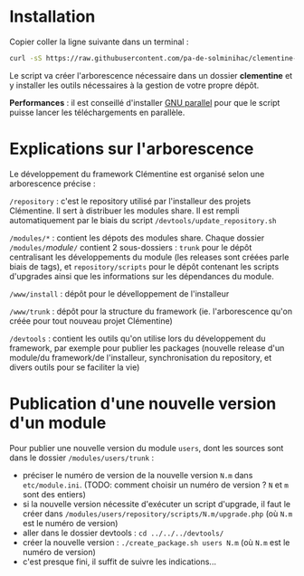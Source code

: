 Installation
===

Copier coller la ligne suivante dans un terminal :

```bash
curl -sS https://raw.githubusercontent.com/pa-de-solminihac/clementine-framework-devtools/master/init_devroot.sh -o init_devroot.sh && chmod u+x init_devroot.sh && ./init_devroot.sh
```

Le script va créer l'arborescence nécessaire dans un dossier __clementine__ et y installer les outils nécessaires à la gestion de votre propre dépôt.

__Performances__ : il est conseillé d'installer [GNU parallel](http://www.gnu.org/software/parallel/) pour que le script puisse lancer les téléchargements en parallèle.

Explications sur l'arborescence
===

Le développement du framework Clémentine est organisé selon une arborescence précise : 

```/repository``` : c'est le repository utilisé par l'installeur des projets Clémentine. Il sert à distribuer les modules share. Il est rempli automatiquement par le biais du script ```/devtools/update_repository.sh```

```/modules/*``` : contient les dépots des modules share. Chaque dossier `/modules/`_module_`/` contient 2 sous-dossiers : ```trunk``` pour le dépôt centralisant les développements du module (les releases sont créées parle biais de tags), et ```repository/scripts``` pour le dépôt contenant les scripts d'upgrades ainsi que les informations sur les dépendances du module. 

```/www/install``` : dépôt pour le dévelloppement de l'installeur

```/www/trunk``` : dépôt pour la structure du framework (ie. l'arborescence qu'on créée pour tout nouveau projet Clémentine)

```/devtools``` : contient les outils qu'on utilise lors du développement du framework, par exemple pour publier les packages (nouvelle release d'un module/du framework/de l'installeur, synchronisation du repository, et divers outils pour se faciliter la vie)

Publication d'une nouvelle version d'un module
===

Pour publier une nouvelle version du module ```users```, dont les sources sont dans le dossier ```/modules/users/trunk``` :

* préciser le numéro de version de la nouvelle version ```N.m``` dans ```etc/module.ini```. (TODO: comment choisir un numéro de version ? ```N``` et ```m``` sont des entiers)
* si la nouvelle version nécessite d'exécuter un script d'upgrade, il faut le créer dans ```/modules/users/repository/scripts/N.m/upgrade.php``` (où ```N.m``` est le numéro de version)
* aller dans le dossier devtools : ```cd ../../../devtools/```
* créer la nouvelle version : ```./create_package.sh users N.m``` (où ```N.m``` est le numéro de version)
* c'est presque fini, il suffit de suivre les indications...
